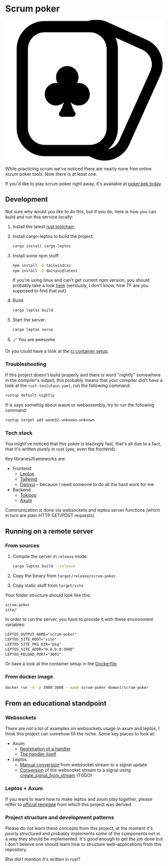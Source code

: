# Scrum poker

![Logo](readme-logo.svg)

While practicing scrum we've noticed there are nearly none free online scrum poker tools. Now there is at least one.

If you'd like to play scrum poker right away, it's available at [poker.kek.today](https://poker.kek.today/).

## Development

Not sure why would you like to do this, but if you do, here is how you can build and run this service locally:

1. Install the latest [rust toolchain](https://www.rust-lang.org/tools/install)
1. Install cargo-leptos to build the project:

    ```bash
    cargo install cargo-leptos
    ```

1. Install some npm stuff:

    ```bash
    npm install -D tailwindcss
    npm install -D daisyui@latest
    ```

    If you're using linux and can't get current npm version, you should probably take a look [here](https://github.com/nodesource/distributions) (seriously, I don't know, how TF are you supposed to find that out)

1. Build:

    ```bash
    cargo leptos build
    ```

1. Start the server:

    ```bash
    cargo leptos serve
    ```

1. 🪄 You are awesome

Or you could have a look at the [ci container setup](https://github.com/domwst/scrum-poker/blob/main/.build-container/Dockerfile).

### Troubleshooting

If this project doesn't build properly and there is word "nightly" somewhere in the compiler's output, this probably means that your compiler did't have a look at the `rust-toolchain.yaml`, run the following command:

```bash
rustup default nightly
```

If is says somethig about wasm or webassembly, try to run the following command:

```bash
rustup target add wasm32-unknown-unknown
```

### Tech stack

You might've noticed that this poker is blazingly fast, that's all due to a fact, that it's written purely in rust (yes, even the frontend).

Key libraries/frameworks are:

- Frontend
  - [Leptos](https://leptos.dev/)
  - [Tailwind](https://tailwindcss.com/)
  - [Daisyui](https://daisyui.com/) – because I need someone to do all the hard work for me
- Backend
  - [Tokiooo](https://tokio.rs/)
  - [Axum](https://github.com/tokio-rs/axum/)

Communication is done via websockets and leptos server functions (which in turn are plain HTTP GET/POST requests).

## Running on a remote server

### From sources

1. Compile the server in `release` mode:

    ```bash
    cargo leptos build --release
    ```

1. Copy the binary from `target/release/scrum-poker`
1. Copy static stuff from `target/site`

Your folder structure should look like this:

```text
scrum-poker
site/
```

In order to run the server, you have to provide it with these environment variables:

```env
LEPTOS_OUTPUT_NAME="scrum-poker"
LEPTOS_SITE_ROOT="site"
LEPTOS_SITE_PKG_DIR="pkg"
LEPTOS_SITE_ADDR="0.0.0.0:3000"
LEPTOS_RELOAD_PORT="3001"
```

Or have a look at the container setup in the [Dockerfile](https://github.com/domwst/scrum-poker/blob/main/Dockerfile).

### From docker image

```bash
docker run -d -p 3000:3000 --name scrum-poker domwst/scrum-poker
```

## From an educational standpoint

### Websockets

There are not a lot of examples on websockets usage in axum and leptos, I think this project can somehow fill the niche. Some key places to look at:

- Axum
  - [Registration of a handler](https://github.com/domwst/scrum-poker/blob/be6fc129477974fe6e949a534268344a258d52b5/src/main.rs#L94)
  - [The handler itself](https://github.com/domwst/scrum-poker/blob/be6fc129477974fe6e949a534268344a258d52b5/src/components/poker/room/backend.rs#L119)
- Leptos
  - [Manual conversion](https://github.com/domwst/scrum-poker/blob/be6fc129477974fe6e949a534268344a258d52b5/src/components/poker/room/frontend.rs#L15) from websocket stream to a signal update
  - [Conversion](https://www.youtube.com/watch?v=dQw4w9WgXcQ) of the websocket stream to a signal using [create_signal_from_stream](https://docs.rs/leptos/latest/leptos/fn.create_signal_from_stream.html) (TODO)

### Leptos + Axum

  If you want to learn how to make leptos and axum play together, please reffer to [official template](https://github.com/leptos-rs/start-axum) from which this project was derived.

### Project structure and development patterns

  Please do not learn these concepts from this project, at the moment it's poorly structured and probably implements some of the components not in a way they should be implemented. It's good enough to get the job done but I don't beleive one should learn how to structure web-applications from this repository.

Btw did I mention it's written in rust?

